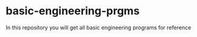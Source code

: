 # basic-engineering-prgms
In this  repository you will get all basic engineering programs for reference 
